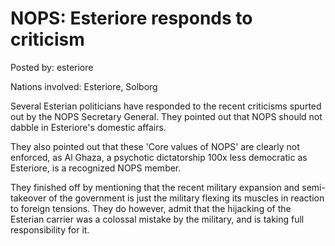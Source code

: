 # NOPS: Esteriore responds to criticism

Posted by: esteriore

Nations involved: Esteriore, Solborg

Several Esterian politicians have responded to the recent criticisms spurted out by the NOPS Secretary General. They pointed out that NOPS should not dabble in Esteriore's domestic affairs.

They also pointed out that these 'Core values of NOPS' are clearly not enforced, as Al Ghaza, a psychotic dictatorship 100x less democratic as Esteriore, is a recognized NOPS member.

They finished off by mentioning that the recent military expansion and semi-takeover of the government is just the military flexing its muscles in reaction to foreign tensions. They do however, admit that the hijacking of the Esterian carrier was a colossal mistake by the military, and is taking full responsibility for it.